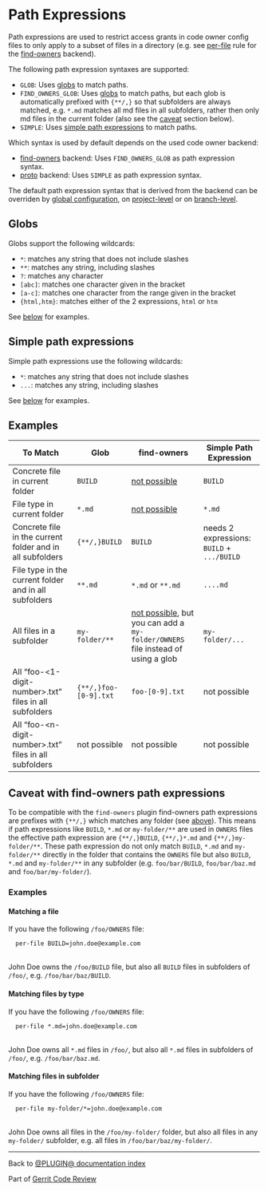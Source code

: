 # Path Expressions

Path expressions are used to restrict access grants in code owner config files
to only apply to a subset of files in a directory (e.g. see
[per-file](backend-find-owners.html#perFile) rule for the
[find-owners](backend-find-owners.html) backend).

The following path expression syntaxes are supported:

* `GLOB`:
  Uses [globs](#globs) to match paths.
* `FIND_OWNERS_GLOB`:
  Uses [globs](#globs) to match paths, but each glob is automatically prefixed
  with `{**/,}` so that subfolders are always matched, e.g. `*.md` matches all
  md files in all subfolders, rather then only md files in the current folder
  (also see the [caveat](#findOwnersCaveat) section below).
* `SIMPLE`:
  Uses [simple path expressions](#simplePathExpressions) to match paths.

Which syntax is used by default depends on the used code owner backend:

* [find-owners](backend-find-owners.html) backend:
  Uses `FIND_OWNERS_GLOB` as path expression syntax.
* [proto](backend-proto.html) backend:
  Uses `SIMPLE` as path expression syntax.

The default path expression syntax that is derived from the backend can be
overriden by [global configuration](config.html#pluginCodeOwnersPathExpressions),
on [project-level](config.html#codeOwnersPathExpressions) or on
[branch-level](config.html#codeOwnersBranchPathExpressions).

## <a id="globs">Globs

Globs support the following wildcards:

* `*`: matches any string that does not include slashes
* `**`: matches any string, including slashes
* `?`: matches any character
* `[abc]`: matches one character given in the bracket
* `[a-c]`: matches one character from the range given in the bracket
* `{html,htm}`: matches either of the 2 expressions, `html` or `htm`

See [below](#examples) for examples.

## <a id="simplePathExpressions">Simple path expressions

Simple path expressions use the following wildcards:

* `*`: matches any string that does not include slashes
* `...`: matches any string, including slashes

See [below](#examples) for examples.

## <a id="examples">Examples

| To Match | Glob | find-owners | Simple Path Expression |
| -------- | ---- | ----------- | ---------------------- |
| Concrete file in current folder | `BUILD` | [not possible](#findOwnersCaveatMatchingAFile) | `BUILD` |
| File type in current folder | `*.md` | [not possible](#findOwnersCaveatMatchingFilesByType) | `*.md` |
| Concrete file in the current folder and in all subfolders | `{**/,}BUILD` | `BUILD` | needs 2 expressions: `BUILD` + `.../BUILD` |
| File type in the current folder and in all subfolders | `**.md` | `*.md` or `**.md` | `....md` |
| All files in a subfolder | `my-folder/**` | [not possible](#findOwnersCaveatMatchingFilesInSubfolder), but you can add a `my-folder/OWNERS` file instead of using a glob | `my-folder/...` |
| All “foo-\<1-digit-number\>.txt” files in all subfolders | `{**/,}foo-[0-9].txt` | `foo-[0-9].txt` |not possible |
| All “foo-\<n-digit-number\>.txt” files in all subfolders | not possible | not possible | not possible

## <a id="findOwnersCaveat">Caveat with find-owners path expressions

To be compatible with the `find-owners` plugin find-owners path expressions
are prefixes with `{**/,}` which matches any folder (see
[above](path-expressions.html)). This means if path expressions like  `BUILD`,
`*.md` or `my-folder/**` are used in `OWNERS` files the effective path
expression are `{**/,}BUILD`, `{**/,}*.md` and `{**/,}my-folder/**`. These path
expression do not only match `BUILD`, `*.md` and `my-folder/**` directly in the
folder that contains the `OWNERS` file but also `BUILD`, `*.md` and
`my-folder/**` in any subfolder (e.g. `foo/bar/BUILD`, `foo/bar/baz.md` and
`foo/bar/my-folder/`).

### Examples

#### <a id="findOwnersCaveatMatchingAFile">Matching a file

If you have the following `/foo/OWNERS` file:

```
  per-file BUILD=john.doe@example.com
```
\
John Doe owns the `/foo/BUILD` file, but also all `BUILD` files in
subfolders of `/foo/`, e.g. `/foo/bar/baz/BUILD`.

#### <a id="findOwnersCaveatMatchingFilesByType">Matching files by type

If you have the following `/foo/OWNERS` file:

```
  per-file *.md=john.doe@example.com
```
\
John Doe owns all `*.md` files in `/foo/`, but also all `*.md` files in
subfolders of `/foo/`, e.g. `/foo/bar/baz.md`.

#### <a id="findOwnersCaveatMatchingFilesInSubfolder">Matching files in subfolder

If you have the following `/foo/OWNERS` file:

```
  per-file my-folder/*=john.doe@example.com
```
\
John Doe owns all files in the `/foo/my-folder/` folder, but also all files in
any `my-folder/` subfolder, e.g. all files in `/foo/bar/baz/my-folder/`.

---

Back to [@PLUGIN@ documentation index](index.html)

Part of [Gerrit Code Review](../../../Documentation/index.html)
